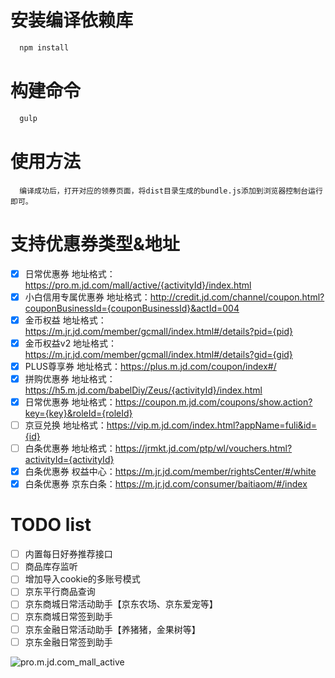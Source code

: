 # 安装编译依赖库
```sh
  npm install
```

# 构建命令
```sh
  gulp
```

# 使用方法
```
  编译成功后，打开对应的领券页面，将dist目录生成的bundle.js添加到浏览器控制台运行即可。
```


# 支持优惠券类型&地址

- [x] 日常优惠券 地址格式：https://pro.m.jd.com/mall/active/{activityId}/index.html
- [x] 小白信用专属优惠券 地址格式：http://credit.jd.com/channel/coupon.html?couponBusinessId={couponBusinessId}&actId=004
- [x] 金币权益 地址格式：https://m.jr.jd.com/member/gcmall/index.html#/details?pid={pid}
- [x] 金币权益v2 地址格式：https://m.jr.jd.com/member/gcmall/index.html#/details?gid={gid}
- [x] PLUS尊享券 地址格式：https://plus.m.jd.com/coupon/index#/
- [x] 拼购优惠券 地址格式：https://h5.m.jd.com/babelDiy/Zeus/{activityId}/index.html
- [x] 日常优惠券 地址格式：https://coupon.m.jd.com/coupons/show.action?key={key}&roleId={roleId}
- [ ] 京豆兑换 地址格式：https://vip.m.jd.com/index.html?appName=fuli&id={id}
- [ ] 白条优惠券 地址格式：https://jrmkt.jd.com/ptp/wl/vouchers.html?activityId={activityId}
- [x] 白条优惠券 权益中心：https://m.jr.jd.com/member/rightsCenter/#/white
- [x] 白条优惠券 京东白条：https://m.jr.jd.com/consumer/baitiaom/#/index

# TODO list
- [ ] 内置每日好券推荐接口
- [ ] 商品库存监听
- [ ] 增加导入cookie的多账号模式
- [ ] 京东平行商品查询
- [ ] 京东商城日常活动助手【京东农场、京东爱宠等】
- [ ] 京东商城日常签到助手
- [ ] 京东金融日常活动助手【养猪猪，金果树等】
- [ ] 京东金融日常签到助手

![pro.m.jd.com_mall_active](./assets/pro.m.jd.com_mall_active.png)
  


